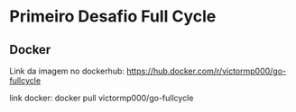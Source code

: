 # Primeiro Desafio Full Cycle

## Docker

Link da imagem no dockerhub: https://hub.docker.com/r/victormp000/go-fullcycle

link docker: docker pull victormp000/go-fullcycle